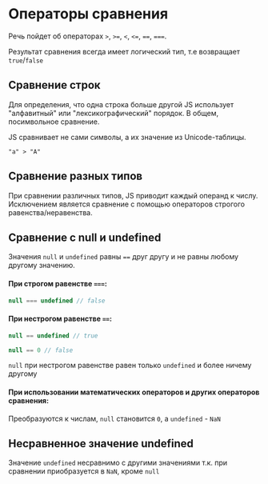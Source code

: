 # Операторы сравнения

Речь пойдет об операторах `>`, `>=`, `<`, `<=`, `==`, `===`.

Результат сравнения всегда имеет логический тип, т.е возвращает `true`/`false`

## Сравнение строк

Для определения, что одна строка больше другой JS использует "алфавитный" или "лексикографический"
порядок. В общем, посимвольное сравнение.

JS сравнивает не сами символы, а их значение из Unicode-таблицы.

`"a" > "A" ` 

## Сравнение разных типов

При сравнении различных типов, JS приводит каждый операнд к числу. 
Исключением является сравнение с помощью операторов строгого равенства/неравенства.

## Сравнение с null и undefined

Значения `null` и `undefined` равны `==` друг другу и не равны любому 
другому значению.

#### При строгом равенстве `===`:

```js
null === undefined // false
```

#### При нестрогом равенстве `==`:
```js
null == undefined // true

null == 0 // false
```
`null` при нестрогом равенстве равен только `undefined` и более ничему другому

#### При использовании математических операторов и других операторов сравнения:

Преобразуются к числам, `null` становится `0`, а `undefined` - `NaN`

## Несравненное значение undefined

Значение `undefined` несравнимо с другими значениями т.к. при сравнении приобразуется в `NaN`, кроме `null`
